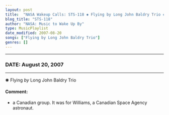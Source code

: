 ```yaml
---
layout: post
title:  "NASA Wakeup Calls: STS-118 ✺ Flying by Long John Baldry Trio ✺ August 20, 2007"
blog_title: "STS-118"
author: "NASA: Music to Wake Up By"
type: MusicPlaylist
date_modified: 2007-08-20
songs: ["Flying by Long John Baldry Trio"]
genres: []
---
```


----
### DATE: August 20, 2007
----
✺ Flying *by* Long John Baldry Trio  

#### Comment:
* a Canadian group. It was for Williams, a Canadian Space Agency astronaut.



<br/>
<center>
	<a target="_blank"
	   href="https://twitter.com/intent/tweet?hashtags=Space,NASA,Playlist,NASAWakeupCalls,SpaceProgram&text=🚀 {{ page.author}}, {{ page.title }}. {{ site.url }}{{ page.url }}&via=nasawakeupcalls"><i class="fab fa-twitter" title="Tweet this page" alt="Tweet this page" style="font-size: 1.3em;"></i></a>
	&nbsp; 	<i class="fas fa-user-astronaut" style="font-size: 1.5em;"></i> &nbsp;
    <a id="custom_amazon_link"
       type="amzn" search="#"
       category="popular music">
    <i class="fab fa-amazon" style="font-size: 1.3em;"></i></a>
</center>

<!-- Randomly resolve an individual entry from a song array -->
<script src="/assets/javascript/seedrandom.min.js"></script>
<script>
  var wake_me_up = ["Flying by Long John Baldry Trio"];
  var prng = new Math.seedrandom();
  function randomSong() {
    song = wake_me_up[Math.floor(Math.random() * wake_me_up.length)];
    var amazon_link = document.getElementById("custom_amazon_link");
    amazon_link.setAttribute("search", song);
  }
  window.onload = randomSong();
</script>
